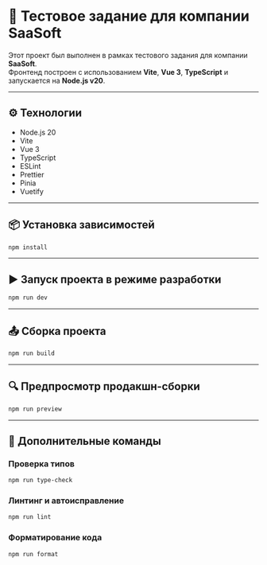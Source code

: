 # 🧪 Тестовое задание для компании SaaSoft

Этот проект был выполнен в рамках тестового задания для компании **SaaSoft**.  
Фронтенд построен с использованием **Vite**, **Vue 3**, **TypeScript** и запускается на **Node.js v20**.

---

## ⚙️ Технологии

- Node.js 20
- Vite
- Vue 3
- TypeScript
- ESLint
- Prettier
- Pinia
- Vuetify

---

## 📦 Установка зависимостей

```bash
npm install
```

---

## ▶️ Запуск проекта в режиме разработки

```bash
npm run dev
```

---

## 📤 Сборка проекта

```bash
npm run build
```

---

## 🔍 Предпросмотр продакшн-сборки

```bash
npm run preview
```

---

## 🔨 Дополнительные команды

### Проверка типов

```bash
npm run type-check
```

### Линтинг и автоисправление

```bash
npm run lint
```

### Форматирование кода

```bash
npm run format
```
